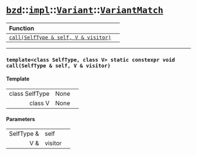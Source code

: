 # [`bzd`](../../../../index.md)::[`impl`](../../../index.md)::[`Variant`](../../index.md)::[`VariantMatch`](../index.md)


|Function||
|:---|:---|
|[`call(SelfType & self, V & visitor)`](./index.md)||
------
### `template<class SelfType, class V> static constexpr void call(SelfType & self, V & visitor)`

#### Template
||||
|---:|:---|:---|
|class SelfType|None||
|class V|None||
#### Parameters
||||
|---:|:---|:---|
|SelfType &|self||
|V &|visitor||
